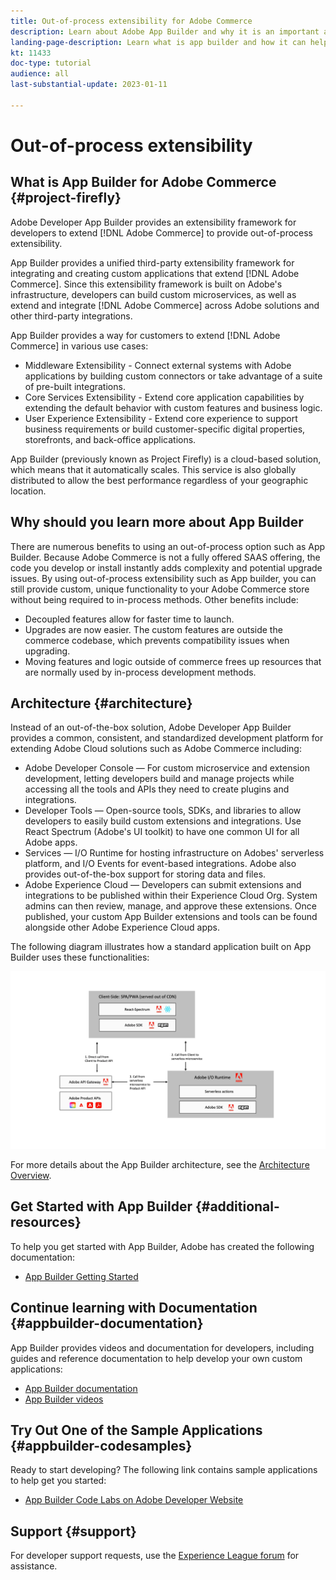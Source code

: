 ```yaml
---
title: Out-of-process extensibility for Adobe Commerce
description: Learn about Adobe App Builder and why it is an important aspect of out-of-process extensibility
landing-page-description: Learn what is app builder and how it can help with Adobe Commerce development strategies.
kt: 11433
doc-type: tutorial
audience: all
last-substantial-update: 2023-01-11

---
```


# Out-of-process extensibility

## What is App Builder for Adobe Commerce {#project-firefly}

Adobe Developer App Builder provides an extensibility framework for developers to extend [!DNL Adobe Commerce] to provide out-of-process extensibility. 

App Builder provides a unified third-party extensibility framework for integrating and creating custom applications that extend [!DNL Adobe Commerce]. Since this extensibility framework is built on Adobe's infrastructure, developers can build custom microservices, as well as extend and integrate [!DNL Adobe Commerce] across Adobe solutions and other third-party integrations.

App Builder provides a way for customers to extend [!DNL Adobe Commerce] in various use cases:

* Middleware Extensibility - Connect external systems with Adobe applications by building custom connectors or take advantage of a suite of pre-built integrations.
* Core Services Extensibility - Extend core application capabilities by extending the default behavior with custom features and business logic.
* User Experience Extensibility - Extend core experience to support business requirements or build customer-specific digital properties, storefronts, and back-office applications.

App Builder (previously known as Project Firefly) is a cloud-based solution, which means that it automatically scales. This service is also globally distributed to allow the best performance regardless of your geographic location.

## Why should you learn more about App Builder

There are numerous benefits to using an out-of-process option such as App Builder. Because Adobe Commerce is not a fully offered SAAS offering, the code you develop or install instantly adds complexity and potential upgrade issues. By using out-of-process extensibility such as App builder, you can still provide custom, unique functionality to your Adobe Commerce store without being required to in-process methods. Other benefits include:

* Decoupled features allow for faster time to launch.
* Upgrades are now easier. The custom features are outside the commerce codebase, which prevents  compatibility issues when upgrading.
* Moving features and logic outside of commerce frees up resources that are normally used by in-process development methods.

## Architecture {#architecture}

Instead of an out-of-the-box solution, Adobe Developer App Builder provides a common, consistent, and standardized development platform for extending Adobe Cloud solutions such as Adobe Commerce including:

* Adobe Developer Console — For custom microservice and extension development, letting developers build and manage projects while accessing all the tools and APIs they need to create plugins and integrations. 
* Developer Tools — Open-source tools, SDKs, and libraries to allow developers to easily build custom extensions and integrations. Use  React Spectrum (Adobe's UI toolkit) to have one common UI for all Adobe apps. 
* Services — I/O Runtime for hosting infrastructure on Adobes' serverless platform, and I/O Events for event-based integrations. Adobe also provides out-of-the-box support for storing data and files. 
* Adobe Experience Cloud — Developers can submit extensions and integrations to be published within their Experience Cloud Org. System admins can then review, manage, and approve these extensions. Once published, your custom App Builder extensions and tools can be found alongside other Adobe Experience Cloud apps.

The following diagram illustrates how a standard application built on App Builder uses these functionalities:

![Architecture](/help/assets/app-builder/firefly-architecture.jpeg)

For more details about the App Builder architecture, see the [Architecture Overview](https://developer.adobe.com/app-builder/docs/guides/).

## Get Started with App Builder {#additional-resources}

To help you get started with App Builder, Adobe has created the following documentation:

* [App Builder Getting Started](https://developer.adobe.com/app-builder/docs/getting_started/)

## Continue learning with Documentation {#appbuilder-documentation}

App Builder provides videos and documentation for developers, including guides and reference documentation to help develop your own custom applications:

* [App Builder documentation](https://developer.adobe.com/app-builder/docs/overview/)
* [App Builder videos](https://www.youtube.com/playlist?list=PLcVEYUqU7VRfDij-Jbjyw8S8EzW073F_o)

## Try Out One of the Sample Applications {#appbuilder-codesamples}

Ready to start developing? The following link contains sample applications to help get you started:

* [App Builder Code Labs on Adobe Developer Website](https://developer.adobe.com/app-builder/docs/resources/)

## Support {#support}

For developer support requests, use the [Experience League forum](https://experienceleaguecommunities.adobe.com/t5/app-builder/ct-p/project-firefly) for assistance.


